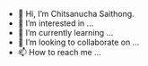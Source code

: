 - 👋 Hi, I’m Chitsanucha Saithong.
- 👀 I’m interested in ...
- 🌱 I’m currently learning ...
- 💞️ I’m looking to collaborate on ...
- 📫 How to reach me ...

<!---
ioopy/ioopy is a ✨ special ✨ repository because its `README.md` (this file) appears on your GitHub profile.
You can click the Preview link to take a look at your changes.
--->
